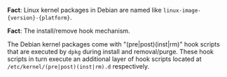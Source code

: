 **Fact**: Linux kernel packages in Debian are named like `linux-image-{version}-{platform}`.

**Fact**: The install/remove hook mechanism.

The Debian kernel packages come with "(pre|post)(inst|rm)" hook scripts that are executed by `dpkg` during install and removal/purge. These hook scripts in turn execute an additional layer of hook scripts located at `/etc/kernel/(pre|post)(inst|rm).d` respectively.